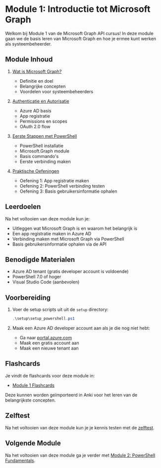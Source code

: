 # Module 1: Introductie tot Microsoft Graph

Welkom bij Module 1 van de Microsoft Graph API cursus! In deze module gaan we de basis leren van Microsoft Graph en hoe je ermee kunt werken als systeembeheerder.

## Module Inhoud

1. [Wat is Microsoft Graph?](01_01_wat_is_graph.md)
   - Definitie en doel
   - Belangrijke concepten
   - Voordelen voor systeembeheerders

2. [Authenticatie en Autorisatie](01_02_authenticatie.md)
   - Azure AD basis
   - App registratie
   - Permissions en scopes
   - OAuth 2.0 flow

3. [Eerste Stappen met PowerShell](01_03_powershell_basics.md)
   - PowerShell installatie
   - Microsoft.Graph module
   - Basis commando's
   - Eerste verbinding maken

4. [Praktische Oefeningen](01_04_praktische_oefeningen.md)
   - Oefening 1: App registratie maken
   - Oefening 2: PowerShell verbinding testen
   - Oefening 3: Basis gebruikersinformatie ophalen

## Leerdoelen

Na het voltooien van deze module kun je:
- Uitleggen wat Microsoft Graph is en waarom het belangrijk is
- Een app registratie maken in Azure AD
- Verbinding maken met Microsoft Graph via PowerShell
- Basis gebruikersinformatie ophalen via de API

## Benodigde Materialen

- Azure AD tenant (gratis developer account is voldoende)
- PowerShell 7.0 of hoger
- Visual Studio Code (aanbevolen)

## Voorbereiding

1. Voer de setup scripts uit uit de `setup` directory:
   ```powershell
   .\setup\setup_powershell.ps1
   ```

2. Maak een Azure AD developer account aan als je die nog niet hebt:
   - Ga naar [portal.azure.com](https://portal.azure.com)
   - Maak een gratis account aan
   - Maak een nieuwe tenant aan

## Flashcards

Je vindt de flashcards voor deze module in:
- [Module 1 Flashcards](flashcards/module_01.txt)

Deze kunnen worden geïmporteerd in Anki voor het leren van de belangrijkste concepten.

## Zelftest

Na het voltooien van deze module kun je je kennis testen met de [zelftest](zelftest/module_01.md).

## Volgende Module

Na het voltooien van deze module ga je verder met [Module 2: PowerShell Fundamentals](../02_powershell/README.md). 